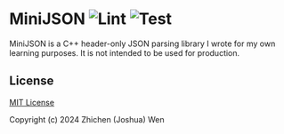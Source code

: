 # MiniJSON ![Lint](https://github.com/wzc221207/miniJSON/actions/workflows/lint.yml/badge.svg) ![Test](https://github.com/wzc221207/miniJSON/actions/workflows/test.yml/badge.svg)

MiniJSON is a C++ header-only JSON parsing library I wrote for my own learning purposes. It is not intended to be used for production.

## License

[MIT License](https://github.com/wzc221207/miniJSON/blob/main/LICENSE)

Copyright (c) 2024 Zhichen (Joshua) Wen